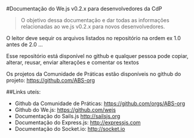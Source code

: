 #Documentação do We.js v0.2.x para desenvolvedores da CdP

> O objetivo dessa documentação e dar todas as informações relacionadas ao we.js v0.2.x para novos desenvolvedores.

O leitor deve sequir os arquivos listados no repositório na ordem ex 1.0 antes de 2.0 ...

Esse repositório está disponível no github e qualquer pessoa pode copiar, alterar, reusar, enviar alterações e comentar os textos

Os projetos da Comunidade de Práticas estão disponíveis no github do projeto: https://github.com/ABS-org


##Links uteís:

- Github da Comunidade de Práticas: https://github.com/orgs/ABS-org
- Github do We.js: https://github.com/wejs
- Documentação do Sails.js http://sailsjs.org
- Documentação do Express.js: http://expressjs.com
- Documentação do Socket.io: http://socket.io

